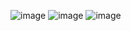 ![image](https://github.com/user-attachments/assets/50e2902b-56ab-451a-999e-c541a32c1de5)
![image](https://github.com/user-attachments/assets/33a010a1-9da3-45c3-aa70-2a7956528fd1)
![image](https://github.com/user-attachments/assets/50e2902b-56ab-451a-999e-c541a32c1de5)
